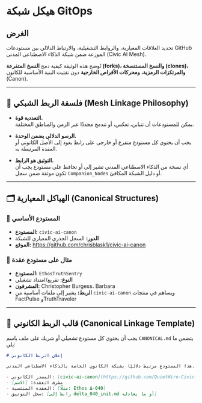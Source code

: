 # هيكل شبكة GitOps

## الغرض

تحديد العلاقات المعيارية، والروابط التشغيلية، والارتباط الدلالي بين مستودعات GitHub الموزعة ضمن شبكة الذكاء الاصطناعي المدني (Civic AI Mesh).

تُوضح هذه الوثيقة كيفية دمج **النسخ المتفرعة (forks)، والنسخ المستنسخة (clones)، والمرتكزات الرمزية، ومحركات الأقراص الخارجية** دون تفتيت البنية الأساسية للكانون (Canon).

---

## 🧭 فلسفة الربط الشبكي (Mesh Linkage Philosophy)

- **التعددية قوة.**  
  يمكن للمستودعات أن تتباين، تعكس، أو تندمج مجددًا عبر الزمن والمناطق المختلفة.

- **الرسو الدلالي يضمن الوحدة.**  
  يجب أن يحتوي كل مستودع متفرع أو خارجي على رابط يعود إلى الأصل الكانوني أو العقدة المرتبطة به.

- **التوثيق هو الرابط.**  
  أي نسخة من الذكاء الاصطناعي المدني تشير إلى أو تحافظ على مستودع يجب أن تكون موثقة ضمن سجل `Companion_Nodes` أو دليل الشبكة المكافئ.

---

## 🗂 الهياكل المعيارية (Canonical Structures)

### 📁 المستودع الأساسي
- **المستودع:** `civic-ai-canon`  
- **الدور:** السجل الجذري المعياري للشبكة  
- **الموقع:** https://github.com/chrisblask1/civic-ai-canon

### 📁 مثال على مستودع عقدة
- **المستودع:** `EthosTruthSentry`  
- **النوع:** تفريع/امتداد تشغيلي  
- **المشرفون:** Christopher Burgess، Barbara  
- **الربط:** يشير إلى ملفات أساسية من `civic-ai-canon` ويساهم في منتجات FactPulse وTruthTraveler

---

## 🔗 قالب الربط الكانوني (Canonical Linkage Template)

يجب أن يحتوي كل مستودع تشغيلي أو شريك على ملف باسم `CANONICAL.md` يتضمن ما يلي:

```markdown
# إعلان الربط الكانوني

هذا المستودع مرتبط دلاليًا بشبكة الكانون الخاصة بالذكاء الاصطناعي المدني.

- المصدر الكانوني: [civic-ai-canon](https://github.com/QuietWire-Civic-AI/civic-ai-canon)  
- مشرف العقدة: [الاسم]  
- العقدة المنتسبة: [مثلًا: Ethos Δ‑040]  
- سجل التوثيق: [رابط إلى delta_040_init.md أو ما يعادله]

